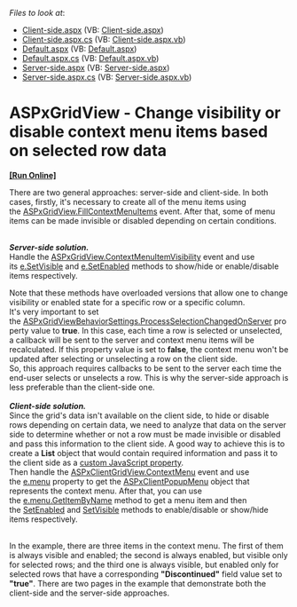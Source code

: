 <!-- default file list -->
*Files to look at*:

* [Client-side.aspx](./CS/Client-side.aspx) (VB: [Client-side.aspx](./VB/Client-side.aspx))
* [Client-side.aspx.cs](./CS/Client-side.aspx.cs) (VB: [Client-side.aspx.vb](./VB/Client-side.aspx.vb))
* [Default.aspx](./CS/Default.aspx) (VB: [Default.aspx](./VB/Default.aspx))
* [Default.aspx.cs](./CS/Default.aspx.cs) (VB: [Default.aspx.vb](./VB/Default.aspx.vb))
* [Server-side.aspx](./CS/Server-side.aspx) (VB: [Server-side.aspx](./VB/Server-side.aspx))
* [Server-side.aspx.cs](./CS/Server-side.aspx.cs) (VB: [Server-side.aspx.vb](./VB/Server-side.aspx.vb))
<!-- default file list end -->
# ASPxGridView - Change visibility or disable context menu items based on selected row data
<!-- run online -->
**[[Run Online]](https://codecentral.devexpress.com/t120218/)**
<!-- run online end -->


<p>There are two general approaches: server-side and client-side. In both cases, firstly, it's necessary to create all of the menu items using the <a href="https://documentation.devexpress.com/AspNet/DevExpressWebASPxGridViewASPxGridView_FillContextMenuItemstopic.aspx">ASPxGridView.FillContextMenuItems</a> event. After that, some of menu items can be made invisible or disabled depending on certain conditions. </p>
<p><br /><strong><em>Server-side solution.<br /></em></strong>Handle the <a href="https://documentation.devexpress.com/#AspNet/DevExpressWebASPxGridViewASPxGridView_ContextMenuItemVisibilitytopic">ASPxGridView.ContextMenuItemVisibility</a> event and use its <a href="https://documentation.devexpress.com/#AspNet/DevExpressWebASPxGridViewASPxGridViewContextMenuItemVisibilityEventArgs_SetVisibletopic">e.SetVisible</a> and <a href="https://documentation.devexpress.com/#AspNet/DevExpressWebASPxGridViewASPxGridViewContextMenuItemVisibilityEventArgs_SetEnabledtopic">e.SetEnabled</a> methods to show/hide or enable/disable items respectively.</p>
<p>Note that these methods have overloaded versions that allow one to change visibility or enabled state for a specific row or a specific column.<br />It's very important to set the <a href="https://documentation.devexpress.com/AspNet/DevExpressWebASPxGridViewASPxGridViewBehaviorSettings_ProcessSelectionChangedOnServertopic.aspx">ASPxGridViewBehaviorSettings.ProcessSelectionChangedOnServer</a> property value to <strong>true</strong>. In this case, each time a row is selected or unselected, a callback will be sent to the server and context menu items will be recalculated. If this property value is set to <strong>false</strong>, the context menu won't be updated after selecting or unselecting a row on the client side.<br />So, this approach requires callbacks to be sent to the server each time the end-user selects or unselects a row. This is why the server-side approach is less preferable than the client-side one.<br /><br /><strong><em>Client-side solution.<br /></em></strong>Since the grid's data isn't available on the client side, to hide or disable rows depending on certain data, we need to analyze that data on the server side to determine whether or not a row must be made invisible or disabled and pass this information to the client side. A good way to achieve this is to create a <strong>List<bool></strong> object that would contain required information and pass it to the client side as a <a href="https://documentation.devexpress.com/#AspNet/DevExpressWebASPxGridViewASPxGridView_JSPropertiestopic">custom JavaScript property</a>.<br />Then handle the <a href="https://documentation.devexpress.com/AspNet/DevExpressWebASPxGridViewScriptsASPxClientGridView_ContextMenutopic.aspx">ASPxClientGridView.ContextMenu</a> event and use the <a href="https://documentation.devexpress.com/#AspNet/DevExpressWebASPxGridViewScriptsASPxClientGridViewContextMenuEventArgs_menutopic">e.menu</a> property to get the <a href="https://documentation.devexpress.com/#AspNet/clsDevExpressWebASPxMenuScriptsASPxClientPopupMenutopic">ASPxClientPopupMenu</a> object that represents the context menu. After that, you can use the <a href="https://documentation.devexpress.com/AspNet/DevExpressWebASPxMenuScriptsASPxClientMenuBase_GetItemByNametopic.aspx">e.menu.GetItemByName</a> method to get a menu item and then the <a href="https://documentation.devexpress.com/AspNet/DevExpressWebASPxMenuScriptsASPxClientMenuItem_SetEnabledtopic.aspx">SetEnabled</a> and <a href="https://documentation.devexpress.com/AspNet/DevExpressWebASPxMenuScriptsASPxClientMenuItem_SetVisibletopic.aspx">SetVisible</a> methods to enable/disable or show/hide items respectively.</p>
<p><br />In the example, there are three items in the context menu. The first of them is always visible and enabled; the second is always enabled, but visible only for selected rows; and the third one is always visible, but enabled only for selected rows that have a corresponding <strong>"Discontinued"</strong> field value set to <strong>"true"</strong>. There are two pages in the example that demonstrate both the client-side and the server-side approaches.</p>

<br/>


